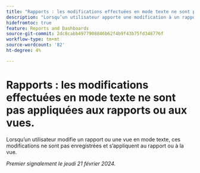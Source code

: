 ```yaml
---
title: "Rapports : les modifications effectuées en mode texte ne sont pas appliquées aux rapports ou aux vues"
description: "Lorsqu’un utilisateur apporte une modification à un rapport ou à une vue en mode texte, ces modifications ne sont pas enregistrées et s’appliquent au rapport ou à la vue."
hidefromtoc: true
feature: Reports and Dashboards
source-git-commit: 2dc8cabb4977908846b62f4b9f43b75fd348776f
workflow-type: tm+mt
source-wordcount: '82'
ht-degree: 4%

---
```



# Rapports : les modifications effectuées en mode texte ne sont pas appliquées aux rapports ou aux vues.

Lorsqu’un utilisateur modifie un rapport ou une vue en mode texte, ces modifications ne sont pas enregistrées et s’appliquent au rapport ou à la vue.

_Premier signalement le jeudi 21 février 2024._
